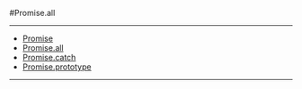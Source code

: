 #Promise.all

----

* [Promise](../Promise/Promise.md)
* [Promise.all](../Promise/Promise.all.md)
* [Promise.catch](../Promise/Promise.catch.md)
* [Promise.prototype](../Promise/Promise.prototype.md)

----
